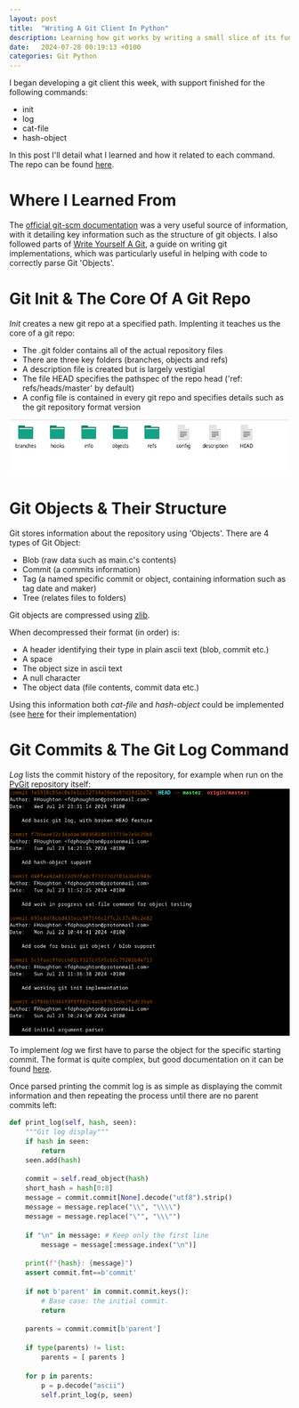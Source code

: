 ```yaml
---
layout: post
title:  "Writing A Git Client In Python"
description: Learning how git works by writing a small slice of its functionality in python
date:   2024-07-28 00:19:13 +0100
categories: Git Python
---
```


I began developing a git client this week, with support finished for the following commands:
- init
- log
- cat-file
- hash-object

In this post I'll detail what I learned and how it related to each command. The repo can be found [here](https://github.com/Fhoughton/PyGit/).

# Where I Learned From
The [official git-scm documentation](https://git-scm.com/book/en/v2/Git-Internals-Plumbing-and-Porcelain) was a very useful source of information, with it detailing key information such as the structure of git objects. I also followed parts of [Write Yourself A Git](https://wyag.thb.lt), a guide on writing git implementations, which was particularly useful in helping with code to correctly parse Git 'Objects'.

# Git Init & The Core Of A Git Repo
*Init* creates a new git repo at a specified path. Implenting it teaches us the core of a git repo:
- The .git folder contains all of the actual repository files
- There are three key folders (branches, objects and refs)
- A description file is created but is largely vestigial
- The file HEAD specifies the pathspec of the repo head ('ref: refs/heads/master' by default)
- A config file is contained in every git repo and specifies details such as the git repository format version

![](/images/git-init.png)

# Git Objects & Their Structure
Git stores information about the repository using 'Objects'. There are 4 types of Git Object:
- Blob (raw data such as main.c's contents)
- Commit (a commits information)
- Tag (a named specific commit or object, containing information such as tag date and maker)
- Tree (relates files to folders)

Git objects are compressed using [zlib](https://www.zlib.net/).

When decompressed their format (in order) is:
- A header identifying their type in plain ascii text (blob, commit etc.)
- A space
- The object size in ascii text
- A null character
- The object data (file contents, commit data etc.)

Using this information both *cat-file* and *hash-object* could be implemented (see [here](https://github.com/Fhoughton/PyGit/blob/master/repo.py) for their implementation)

# Git Commits & The Git Log Command
*Log* lists the commit history of the repository, for example when run on the [PyGit](https://github.com/Fhoughton/PyGit/) repository itself:
![](/images/git-log.png)

To implement *log* we first have to parse the object for the specific starting commit. The format is quite complex, but good documentation on it can be found [here](https://wyag.thb.lt/#orgc8b86d2).

Once parsed printing the commit log is as simple as displaying the commit information and then repeating the process until there are no parent commits left:
```python
def print_log(self, hash, seen):
    """Git log display"""
    if hash in seen:
        return
    seen.add(hash)

    commit = self.read_object(hash)
    short_hash = hash[0:8]
    message = commit.commit[None].decode("utf8").strip()
    message = message.replace("\\", "\\\\")
    message = message.replace("\"", "\\\"")

    if "\n" in message: # Keep only the first line
        message = message[:message.index("\n")]

    print(f"{hash}: {message}")
    assert commit.fmt==b'commit'

    if not b'parent' in commit.commit.keys():
        # Base case: the initial commit.
        return

    parents = commit.commit[b'parent']

    if type(parents) != list:
        parents = [ parents ]

    for p in parents:
        p = p.decode("ascii")
        self.print_log(p, seen)
```